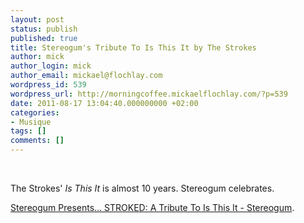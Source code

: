 ```yaml
---
layout: post
status: publish
published: true
title: Stereogum's Tribute To Is This It by The Strokes
author: mick
author_login: mick
author_email: mickael@flochlay.com
wordpress_id: 539
wordpress_url: http://morningcoffee.mickaelflochlay.com/?p=539
date: 2011-08-17 13:04:40.000000000 +02:00
categories:
- Musique
tags: []
comments: []
---
```

&nbsp;

The Strokes' <em>Is This It</em> is almost 10 years. Stereogum celebrates.

<a href="http://stereogum.com/767531/stroked-tribute-to-is-this-it/mp3s">Stereogum Presents… STROKED: A Tribute To Is This It - Stereogum</a>.
